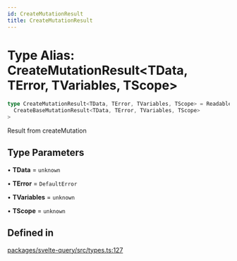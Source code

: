 ```yaml
---
id: CreateMutationResult
title: CreateMutationResult
---
```


# Type Alias: CreateMutationResult\<TData, TError, TVariables, TScope\>

```ts
type CreateMutationResult<TData, TError, TVariables, TScope> = Readable<
  CreateBaseMutationResult<TData, TError, TVariables, TScope>
>
```

Result from createMutation

## Type Parameters

• **TData** = `unknown`

• **TError** = `DefaultError`

• **TVariables** = `unknown`

• **TScope** = `unknown`

## Defined in

[packages/svelte-query/src/types.ts:127](https://github.com/TanStack/query/blob/main/packages/svelte-query/src/types.ts#L127)
